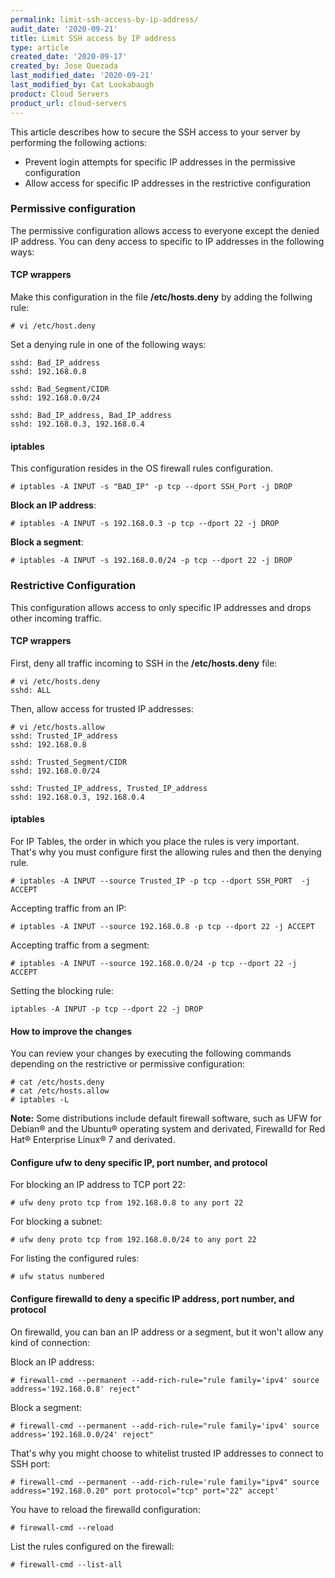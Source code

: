 ```yaml
---
permalink: limit-ssh-access-by-ip-address/
audit_date: '2020-09-21'
title: Limit SSH access by IP address
type: article
created_date: '2020-09-17'
created_by: Jose Quezada
last_modified_date: '2020-09-21'
last_modified_by: Cat Lookabaugh
product: Cloud Servers
product_url: cloud-servers
---
```


This article describes how to secure the SSH access to your server by performing the following actions:

- Prevent login attempts for specific IP addresses in the permissive configuration
- Allow access for specific IP addresses in the restrictive configuration

### Permissive configuration

The permissive configuration allows access to everyone except the denied IP address. You can deny access to specific
to IP addresses in the following ways:

#### TCP wrappers

Make this configuration in the file **/etc/hosts.deny** by adding the follwing rule:

	# vi /etc/host.deny

Set a denying rule in one of the following ways:

	sshd: Bad_IP_address
	sshd: 192.168.0.8

	sshd: Bad_Segment/CIDR
	sshd: 192.168.0.0/24

	sshd: Bad_IP_address, Bad_IP_address
	sshd: 192.168.0.3, 192.168.0.4

#### iptables

This configuration resides in the OS firewall rules configuration.

	# iptables -A INPUT -s "BAD_IP" -p tcp --dport SSH_Port -j DROP

**Block an IP address**:

	# iptables -A INPUT -s 192.168.0.3 -p tcp --dport 22 -j DROP

**Block a segment**:

	# iptables -A INPUT -s 192.168.0.0/24 -p tcp --dport 22 -j DROP

### Restrictive Configuration

This configuration allows access to only specific IP addresses and drops other incoming traffic.

#### TCP wrappers

First, deny all traffic incoming to SSH in the **/etc/hosts.deny** file:

	# vi /etc/hosts.deny
	sshd: ALL

Then, allow access for trusted IP addresses:

	# vi /etc/hosts.allow
	sshd: Trusted_IP_address
	sshd: 192.168.0.8

	sshd: Trusted_Segment/CIDR
	sshd: 192.168.0.0/24

	sshd: Trusted_IP_address, Trusted_IP_address
	sshd: 192.168.0.3, 192.168.0.4

#### iptables

For IP Tables, the order in which you place the rules is very important. That's why you must configure first the
allowing rules and then the denying rule. 

	# iptables -A INPUT --source Trusted_IP -p tcp --dport SSH_PORT  -j ACCEPT
	
Accepting traffic from an IP:

	# iptables -A INPUT --source 192.168.0.8 -p tcp --dport 22 -j ACCEPT
	
Accepting traffic from a segment:

	# iptables -A INPUT --source 192.168.0.0/24 -p tcp --dport 22 -j ACCEPT
	
Setting the blocking rule:

	iptables -A INPUT -p tcp --dport 22 -j DROP

#### How to improve the changes

You can review your changes by executing the following commands depending on the restrictive or permissive configuration:

	# cat /etc/hosts.deny
	# cat /etc/hosts.allow
	# iptables -L

**Note:** Some distributions include default firewall software, such as UFW for Debian&reg; and the Ubuntu&reg; operating system and derivated, Firewalld for Red Hat&reg; Enterprise Linux&reg; 7 and derivated.

#### Configure ufw to deny specific IP, port number, and protocol

For blocking an IP address to TCP port 22:

	# ufw deny proto tcp from 192.168.0.8 to any port 22

For blocking a subnet:

	# ufw deny proto tcp from 192.168.0.0/24 to any port 22

For listing the configured rules:

	# ufw status numbered


#### Configure firewalld to deny a specific IP address, port number, and protocol

On firewalld, you can ban an IP address or a segment, but it won't allow any kind of connection:

Block an IP address:

	# firewall-cmd --permanent --add-rich-rule="rule family='ipv4' source address='192.168.0.8' reject"

Block a segment:

	# firewall-cmd --permanent --add-rich-rule="rule family='ipv4' source address='192.168.0.0/24' reject"

That's why you might choose to whitelist trusted IP addresses to connect to SSH port:

	# firewall-cmd --permanent --add-rich-rule='rule family="ipv4" source address="192.168.0.20" port protocol="tcp" port="22" accept'

You have to reload the firewalld configuration:
	
	# firewall-cmd --reload

List the rules configured on the firewall:
	
	# firewall-cmd --list-all
